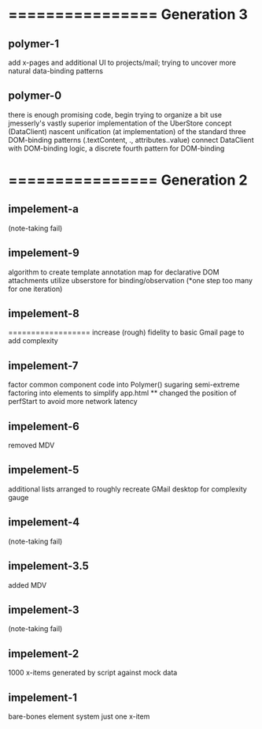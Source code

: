 ================
  Generation 3
================

  polymer-1
  ---------
  add x-pages and additional UI to projects/mail; trying to uncover more natural data-binding patterns
  
  polymer-0
  ---------
  there is enough promising code, begin trying to organize a bit
  use jmesserly's vastly superior implementation of the UberStore concept (DataClient)
  nascent unification (at implementation) of the standard three DOM-binding patterns (.textContent, .<property>, attributes.<property>.value)
  connect DataClient with DOM-binding logic, a discrete fourth pattern for DOM-binding

================
  Generation 2
================

  impelement-a
  ------------
  (note-taking fail)
  
  impelement-9
  ------------
  algorithm to create template annotation map for declarative DOM attachments
  utilize ubserstore for binding/observation (*one step too many for one iteration) 
  
  impelement-8
  ------------
  ==================
  increase (rough) fidelity to basic Gmail page to add complexity 
  
  impelement-7
  ------------
  factor common component code into Polymer() sugaring 
  semi-extreme factoring into elements to simplify app.html 
  ** changed the position of perfStart to avoid more network latency
  
  impelement-6
  ------------
  removed MDV
  
  impelement-5
  ------------
  additional lists arranged to roughly recreate GMail desktop for complexity gauge
  
  impelement-4
  ------------
  (note-taking fail)
  
  impelement-3.5
  --------------
  added MDV
  
  impelement-3
  ------------
  (note-taking fail)
  
  impelement-2
  ------------
  1000 x-items generated by script against mock data
  
  impelement-1
  ------------
  bare-bones element system
  just one x-item 

